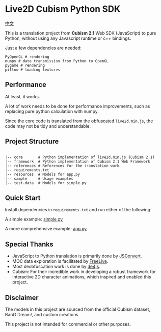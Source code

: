 # Live2D Cubism Python SDK

[中文](./README.cn.md)

This is a translation project from **Cubism 2.1** Web SDK (JavaScript) to pure Python, without using any Javascript runtime or c++ bindings.

Just a few dependencies are needed:

```
PyOpenGL # rendering
numpy # data transmission from Python to OpenGL
pygame # rendering
pillow # loading textures
```

## Performance

At least, it works.

A lot of work needs to be done for performance improvements, such as replacing pure python calculation with numpy.

Since the core code is translated from the obfuscated `live2d.min.js`, the code may not be tidy and understandable.

## Project Structure

```

|-- core       # Python implementation of live2d.min.js (Cubism 2.1)
|-- framework  # Python implementation of Cubism 2.1 Web Framework
|-- references # References for the translation work
|-- requirements.txt
|-- resources  # Models for app.py
|-- sample     # Usage examples
|-- test-data  # Models for simple.py
```

## Quick Start

Install dependencies in `requirements.txt` and run either of the following:

A simple example: [simple.py](main/simple.py)

A more comprehensive example: [app.py](main/app.py)

## Special Thanks

- JavaScript to Python translation is primarily done by [JSConvert](https://github.com/JonBoynton/JSConvert).
- MOC data exploration is facilitated by [FreeLive](https://github.com/NiaBie/FreeLive).
- Most deobfuscation work is done by [de4js](https://github.com/lelinhtinh/de4js).
- Cubism: For their incredible work in developing a robust framework for interactive 2D character animations, which
  inspired and enabled this project.

## Disclaimer

The models in this project are sourced from the official Cubism dataset, BanG Dream!, and custom creations.

This project is not intended for commercial or other purposes.



